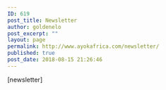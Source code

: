 ```yaml
---
ID: 619
post_title: Newsletter
author: goldenelo
post_excerpt: ""
layout: page
permalink: http://www.ayokafrica.com/newsletter/
published: true
post_date: 2018-08-15 21:26:46
---
```

[newsletter]